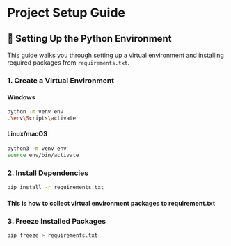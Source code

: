 # Project Setup Guide

## 🔧 Setting Up the Python Environment

This guide walks you through setting up a virtual environment and installing required packages from `requirements.txt`.

### 1. Create a Virtual Environment

#### Windows
```bash
python -m venv env
.\env\Scripts\activate
```

#### Linux/macOS
```bash
python3 -m venv env
source env/bin/activate
```

### 2. Install Dependencies
```bash
pip install -r requirements.txt
```

#### This is how to collect virtual environment packages to requirement.txt
### 3. Freeze Installed Packages
```bash
pip freeze > requirements.txt
```
